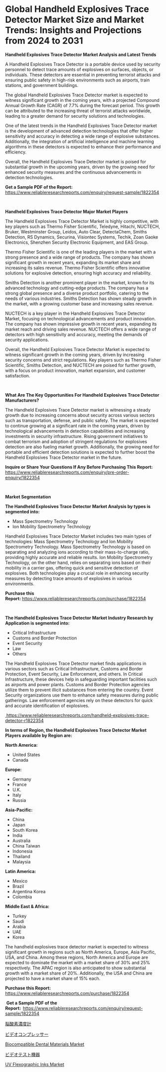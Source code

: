 <p><h1>Global Handheld Explosives Trace Detector Market Size and Market Trends: Insights and Projections from 2024 to 2031</h1></p><p><strong>Handheld Explosives Trace Detector Market Analysis and Latest Trends</strong></p>
<p><p>A Handheld Explosives Trace Detector is a portable device used by security personnel to detect trace amounts of explosives on surfaces, objects, or individuals. These detectors are essential in preventing terrorist attacks and ensuring public safety in high-risk environments such as airports, train stations, and government buildings.</p><p>The global Handheld Explosives Trace Detector market is expected to witness significant growth in the coming years, with a projected Compound Annual Growth Rate (CAGR) of 7.7% during the forecast period. This growth can be attributed to the increasing threat of terrorist attacks worldwide, leading to a greater demand for security solutions and technologies.</p><p>One of the latest trends in the Handheld Explosives Trace Detector market is the development of advanced detection technologies that offer higher sensitivity and accuracy in detecting a wide range of explosive substances. Additionally, the integration of artificial intelligence and machine learning algorithms in these detectors is expected to enhance their performance and efficiency.</p><p>Overall, the Handheld Explosives Trace Detector market is poised for substantial growth in the upcoming years, driven by the growing need for enhanced security measures and the continuous advancements in detection technologies.</p></p>
<p><strong>Get a Sample PDF of the Report:&nbsp;</strong> <a href="https://www.reliableresearchreports.com/enquiry/request-sample/1822354">https://www.reliableresearchreports.com/enquiry/request-sample/1822354</a></p>
<p>&nbsp;</p>
<p><strong>Handheld Explosives Trace Detector Major Market Players</strong></p>
<p><p>The Handheld Explosives Trace Detector Market is highly competitive, with key players such as Thermo Fisher Scientific, Teledyne, Hitachi, NUCTECH, Bruker, Westminster Group, Leidos, Auto Clear, DetectaChem, Smiths Detection, RS Dynamics, Securina, Visiontec Systems, Techik, Zoan Gaoke Electronics, Shenzhen Security Electronic Equipment, and EAS Group.</p><p>Thermo Fisher Scientific is one of the leading players in the market with a strong presence and a wide range of products. The company has shown significant growth in recent years, expanding its market share and increasing its sales revenue. Thermo Fisher Scientific offers innovative solutions for explosive detection, ensuring high accuracy and reliability.</p><p>Smiths Detection is another prominent player in the market, known for its advanced technology and cutting-edge products. The company has a strong global presence and a diverse product portfolio, catering to the needs of various industries. Smiths Detection has shown steady growth in the market, with a growing customer base and increasing sales revenue.</p><p>NUCTECH is a key player in the Handheld Explosives Trace Detector Market, focusing on technological advancements and product innovation. The company has shown impressive growth in recent years, expanding its market reach and driving sales revenue. NUCTECH offers a wide range of detectors with high sensitivity and accuracy, meeting the demands of security applications.</p><p>Overall, the Handheld Explosives Trace Detector Market is expected to witness significant growth in the coming years, driven by increasing security concerns and strict regulations. Key players such as Thermo Fisher Scientific, Smiths Detection, and NUCTECH are poised for further growth, with a focus on product innovation, market expansion, and customer satisfaction.</p></p>
<p>&nbsp;</p>
<p><strong>What Are The Key Opportunities For Handheld Explosives Trace Detector Manufacturers?</strong></p>
<p><p>The Handheld Explosives Trace Detector market is witnessing a steady growth due to increasing concerns about security across various sectors such as transportation, defense, and public safety. The market is expected to continue growing at a significant rate in the coming years, driven by technological advancements in detection capabilities and increasing investments in security infrastructure. Rising government initiatives to combat terrorism and adoption of stringent regulations for explosives detection are also fueling market growth. Additionally, the growing need for portable and efficient detection solutions is expected to further boost the Handheld Explosives Trace Detector market in the future.</p></p>
<p><strong>Inquire or Share Your Questions If Any Before Purchasing This Report:</strong> <a href="https://www.reliableresearchreports.com/enquiry/pre-order-enquiry/1822354">https://www.reliableresearchreports.com/enquiry/pre-order-enquiry/1822354</a></p>
<p>&nbsp;</p>
<p><strong>Market Segmentation</strong></p>
<p><strong>The Handheld Explosives Trace Detector Market Analysis by types is segmented into:</strong></p>
<p><ul><li>Mass Spectrometry Technology</li><li>Ion Mobility Spectrometry Technology</li></ul></p>
<p><p>Handheld Explosives Trace Detector Market includes two main types of technologies: Mass Spectrometry Technology and Ion Mobility Spectrometry Technology. Mass Spectrometry Technology is based on separating and analyzing ions according to their mass-to-charge ratio, providing highly accurate and reliable results. Ion Mobility Spectrometry Technology, on the other hand, relies on separating ions based on their mobility in a carrier gas, offering quick and sensitive detection of explosives. Both technologies play a crucial role in enhancing security measures by detecting trace amounts of explosives in various environments.</p></p>
<p><strong>Purchase this Report:&nbsp;</strong><a href="https://www.reliableresearchreports.com/purchase/1822354">https://www.reliableresearchreports.com/purchase/1822354</a></p>
<p>&nbsp;</p>
<p><strong>The Handheld Explosives Trace Detector Market Industry Research by Application is segmented into:</strong></p>
<p><ul><li>Critical Infrastructure</li><li>Customs and Border Protection</li><li>Event Security</li><li>Law</li><li>Others</li></ul></p>
<p><p>The Handheld Explosives Trace Detector market finds applications in various sectors such as Critical Infrastructure, Customs and Border Protection, Event Security, Law Enforcement, and others. In Critical Infrastructure, these devices help in safeguarding important facilities such as airports and power plants. Customs and Border Protection agencies utilize them to prevent illicit substances from entering the country. Event Security organizations use them to enhance safety measures during public gatherings. Law enforcement agencies rely on these detectors for quick and accurate identification of explosives.</p></p>
<p><a href="https://www.reliableresearchreports.com/handheld-explosives-trace-detector-r1822354">&nbsp;https://www.reliableresearchreports.com/handheld-explosives-trace-detector-r1822354</a></p>
<p><strong>In terms of Region, the Handheld Explosives Trace Detector Market Players available by Region are:</strong></p>
<p>
    <p> <strong> North America: </strong>
        <ul>
            <li>United States</li>
            <li>Canada</li>
        </ul>
        </p> 
    <p> <strong> Europe: </strong>
        <ul>
            <li>Germany</li>
            <li>France</li>
            <li>U.K.</li>
            <li>Italy</li>
            <li>Russia</li>
        </ul>
        </p> 
    <p> <strong> Asia-Pacific: </strong>
        <ul>
            <li>China</li>
            <li>Japan</li>
            <li>South Korea</li>
            <li>India</li>
            <li>Australia</li>
            <li>China Taiwan</li>
            <li>Indonesia</li>
            <li>Thailand</li>
            <li>Malaysia</li>
        </ul>
        </p> 
    <p> <strong> Latin America: </strong>
        <ul>
            <li>Mexico</li>
            <li>Brazil</li>
            <li>Argentina Korea</li>
            <li>Colombia</li>
        </ul>
        </p> 
    <p> <strong> Middle East & Africa: </strong>
        <ul>
            <li>Turkey</li>
            <li>Saudi</li>
            <li>Arabia</li>
            <li>UAE</li>
            <li>Korea</li>
        </ul>
    </p>
    </p>
<p><p>The handheld explosives trace detector market is expected to witness significant growth in regions such as North America, Europe, Asia Pacific, USA, and China. Among these regions, North America and Europe are expected to dominate the market with a market share of 30% and 25% respectively. The APAC region is also anticipated to show substantial growth with a market share of 20%. Additionally, the USA and China are projected to have a market share of 15% each.</p></p>
<p><strong>Purchase this Report: </strong><a href="https://www.reliableresearchreports.com/purchase/1822354">https://www.reliableresearchreports.com/purchase/1822354</a></p>
<p>&nbsp;<strong>Get a Sample PDF of the Report:&nbsp;&nbsp;</strong><a href="https://www.reliableresearchreports.com/enquiry/request-sample/1822354">https://www.reliableresearchreports.com/enquiry/request-sample/1822354</a></p>
<p><strong></strong></p>
<p><p><a href="https://github.com/AriMuller2009/Market-Research-Report-List-1/blob/main/825845341107.md">脳酸素濃度計</a></p><p><a href="https://medium.com/@skyleridges76856/%E3%83%93%E3%83%87%E3%82%AA%E3%82%B3%E3%83%B3%E3%83%97%E3%83%AC%E3%83%83%E3%82%B5%E3%83%BC%E5%B8%82%E5%A0%B4%E3%81%AE%E5%B1%95%E6%9C%9B-%E7%94%A3%E6%A5%AD%E6%A6%82%E8%A6%81%E3%81%A8%E4%BA%88%E6%B8%AC-2024%E5%B9%B4%E3%81%8B%E3%82%892031%E5%B9%B4%E3%81%BE%E3%81%A7-2e3196b486c3">ビデオコンプレッサー</a></p><p><a href="https://medium.com/@kartik.reportprime/biocompatible-dental-materials-market-competitive-analysis-market-trends-and-forecast-to-2031-936c0a878369">Biocompatible Dental Materials Market</a></p><p><a href="https://medium.com/@dominicalsop1/%E3%83%93%E3%83%87%E3%82%AA%E3%83%86%E3%82%B9%E3%83%88%E6%A9%9F%E5%99%A8%E5%B8%82%E5%A0%B4%E3%83%AC%E3%83%9D%E3%83%BC%E3%83%88%E3%81%AF-%E3%81%93%E3%81%AE%E5%B8%82%E5%A0%B4%E3%81%AE%E6%9C%80%E6%96%B0%E3%81%AE%E3%83%88%E3%83%AC%E3%83%B3%E3%83%89%E3%81%A8%E6%88%90%E9%95%B7%E6%A9%9F%E4%BC%9A%E3%82%92%E6%98%8E%E3%82%89%E3%81%8B%E3%81%AB%E3%81%97%E3%81%A6%E3%81%84%E3%81%BE%E3%81%99-b0cf08cbd177">ビデオテスト機器</a></p><p><a href="https://issuu.com/reportprime-2/docs/uv-flexographic-inks-market-size-2030.pptx">UV Flexographic Inks Market</a></p></p>